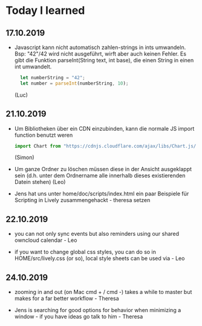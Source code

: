 # Today I learned

## 17.10.2019

- Javascript kann nicht automatisch zahlen-strings in ints umwandeln. 
  Bsp: "42"/42 wird nicht ausgeführt, wirft aber auch keinen Fehler. 
  Es gibt die Funktion parseInt(String text, int base), die einen String in einen int umwandelt.
  ```javascript
    let numberString = "42";
    let number = parseInt(numberString, 10);
  ```
  (Luc)
  
  
## 21.10.2019
- Um Bibliotheken über ein CDN einzubinden, kann die normale JS import function benutzt weren 
  ``` javascript
  import Chart from "https://cdnjs.cloudflare.com/ajax/libs/Chart.js/2.8.0/Chart.bundle.js";
  
  ```
  (Simon)

- Um ganze Ordner zu löschen müssen diese in der Ansicht ausgeklappt sein (d.h. unter dem Ordnername alle innerhalb dieses  existierenden Datein stehen)
  (Leo)
  
- Jens hat uns unter home/doc/scripts/index.html ein paar Beispiele für Scripting in Lively zusammengehackt - theresa setzen

## 22.10.2019

- you can not only sync events but also reminders using our shared owncloud calendar - Leo

- if you want to change global css styles, you can do so in HOME/src/lively.css (or so), local style sheets can be used via <link href="url/sdf" rel="stylesheet" type="text/css" /> - Leo


## 24.10.2019

- zooming in and out (on Mac cmd + / cmd -) takes a while to master but makes for a far better workflow - Theresa

- Jens is searching for good options for behavior when minimizing a window - if you have ideas go talk to him - Theresa


